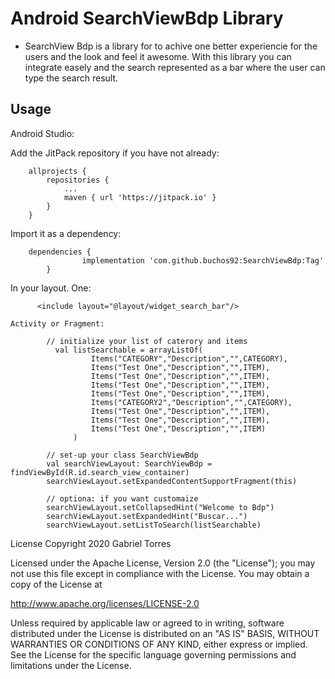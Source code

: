 # Android SearchViewBdp Library
 - SearchView Bdp is a library for to achive one better experiencie for the users
   and the look and feel it awesome. With this library you can  integrate easely
   and the search represented as a bar where the user can type the search result.


## Usage

Android Studio:

Add the JitPack repository if you have not already:
```
    allprojects {
        repositories {
            ...
            maven { url 'https://jitpack.io' }
        }
    }
```
Import it as a dependency:
```
    dependencies {
    	        implementation 'com.github.buchos92:SearchViewBdp:Tag'
    	}
```

In your layout.
    One:
```
      <include layout="@layout/widget_search_bar"/>
```
    Activity or Fragment:
```
        // initialize your list of caterory and items
          val listSearchable = arrayListOf(
                  Items("CATEGORY","Description","",CATEGORY),
                  Items("Test One","Description","",ITEM),
                  Items("Test One","Description","",ITEM),
                  Items("Test One","Description","",ITEM),
                  Items("Test One","Description","",ITEM),
                  Items("CATEGORY2","Description","",CATEGORY),
                  Items("Test One","Description","",ITEM),
                  Items("Test One","Description","",ITEM),
                  Items("Test One","Description","",ITEM)
              )

        // set-up your class SearchViewBdp
        val searchViewLayout: SearchViewBdp = findViewById(R.id.search_view_container)
        searchViewLayout.setExpandedContentSupportFragment(this)

        // optiona: if you want customaize
        searchViewLayout.setCollapsedHint("Welcome to Bdp")
        searchViewLayout.setExpandedHint("Buscar...")
        searchViewLayout.setListToSearch(listSearchable)
```

License
Copyright 2020 Gabriel Torres

Licensed under the Apache License, Version 2.0 (the "License");
you may not use this file except in compliance with the License.
You may obtain a copy of the License at

   http://www.apache.org/licenses/LICENSE-2.0

Unless required by applicable law or agreed to in writing, software
distributed under the License is distributed on an "AS IS" BASIS,
WITHOUT WARRANTIES OR CONDITIONS OF ANY KIND, either express or implied.
See the License for the specific language governing permissions and
limitations under the License.